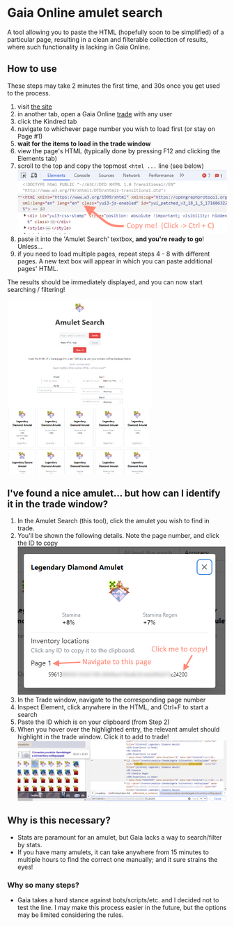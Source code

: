 # Gaia Online amulet search

A tool allowing you to paste the HTML (hopefully soon to be simplified) of a particular page,
resulting in a clean and filterable collection of results, where such functionality is lacking in Gaia Online.

## How to use
These steps may take 2 minutes the first time, and 30s once you get used to the process.
1. visit [the site](https://landwill.github.io/gaia-amulet-search/)
2. in another tab, open a Gaia Online [trade](https://www.gaiaonline.com/gaia/bank.php) with any user
3. click the Kindred tab
4. navigate to whichever page number you wish to load first (or stay on Page #1)
5. **wait for the items to load in the trade window**
6. view the page's HTML (typically done by pressing F12 and clicking the Elements tab)
7. scroll to the top and copy the topmost `<html ...` line (see below)
![img.png](readme/html_to_copy.png)
8. paste it into the 'Amulet Search' textbox, **and you're ready to go**! Unless...
9. if you need to load multiple pages, repeat steps 4 - 8 with different pages. A new text box will appear in which you can paste additional pages' HTML.

The results should be immediately displayed, and you can now start searching / filtering!

<!--suppress CheckImageSize -->
<img src="readme/results.png" height="400" alt='A list of amulet search results' />

## I've found a nice amulet... but how can I identify it in the trade window?
1. In the Amulet Search (this tool), click the amulet you wish to find in trade.
2. You'll be shown the following details. Note the page number, and click the ID to copy
![img_2.png](readme/amulet_modal.png)
3. In the Trade window, navigate to the corresponding page number
4. Inspect Element, click anywhere in the HTML, and Ctrl+F to start a search
5. Paste the ID which is on your clipboard (from Step 2)
6. When you hover over the highlighted entry, the relevant amulet should highlight in the trade window. Click it to add to trade!
![img_3.png](readme/amulet_found.png)

## Why is this necessary?
- Stats are paramount for an amulet, but Gaia lacks a way to search/filter by stats.
- If you have many amulets, it can take anywhere from 15 minutes to multiple hours to find the correct one manually; and it sure strains the eyes!
### Why so many steps?
- Gaia takes a hard stance against bots/scripts/etc. and I decided not to test the line. I may make this process easier in the future, but the options may be limited considering the rules.
